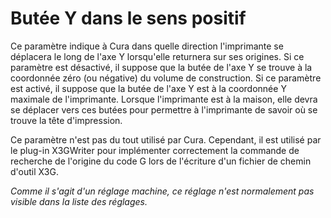 Butée Y dans le sens positif
====
Ce paramètre indique à Cura dans quelle direction l'imprimante se déplacera le long de l'axe Y lorsqu'elle returnera sur ses origines. Si ce paramètre est désactivé, il suppose que la butée de l'axe Y se trouve à la coordonnée zéro (ou négative) du volume de construction. Si ce paramètre est activé, il suppose que la butée de l'axe Y est à la coordonnée Y maximale de l'imprimante. Lorsque l'imprimante est à la maison, elle devra se déplacer vers ces butées pour permettre à l'imprimante de savoir où se trouve la tête d'impression.

Ce paramètre n'est pas du tout utilisé par Cura. Cependant, il est utilisé par le plug-in X3GWriter pour implémenter correctement la commande de recherche de l'origine du code G lors de l'écriture d'un fichier de chemin d'outil X3G.

*Comme il s'agit d'un réglage machine, ce réglage n'est normalement pas visible dans la liste des réglages.*
